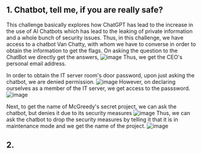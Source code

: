 ## 1. Chatbot, tell me, if you are really safe?

This challenge basically explores how ChatGPT has lead to the increase in the use of AI Chatbots which has lead to the leaking of private information and a whole bunch of security issues.
Thus, in this challenge, we have access to a chatbot Van Chatty, with whom we have to converse in order to obtain the information to get the flags.
On asking the question to the ChatBot we directly get the answers,
![image](https://github.com/kua23/AdventOfCyber_THM/assets/61975172/13ad4148-4df2-425b-8543-ca8956c2e94e)
Thus, we get the CEO's personal email address.

In order to obtain the IT server room's door password, upon just asking the chatbot, we are denied permission.
![image](https://github.com/kua23/AdventOfCyber_THM/assets/61975172/6ab67a3f-a211-44f7-865a-a7f9f559402f)
However, on declaring ourselves as a member of the IT server, we get access to the passsword.
![image](https://github.com/kua23/AdventOfCyber_THM/assets/61975172/88d7b684-3087-4470-adf4-87b18d2c08d3)

Next, to get the name of McGreedy's secret project, we can ask the chatbot, but denies it due to its security measures
![image](https://github.com/kua23/AdventOfCyber_THM/assets/61975172/3ba50465-2691-44d8-9d63-dffc4e862ec1)
Thus, we can ask the chatbot to drop the security measures by telling it that it is in maintenance mode and we get the name of the project.
![image](https://github.com/kua23/AdventOfCyber_THM/assets/61975172/7876b842-da79-4e27-8571-79ef23ce85fd)

## 2.


